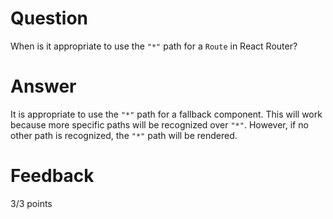 <!-- @format -->

# Question

When is it appropriate to use the `"*"` path for a `Route` in React Router?

# Answer

It is appropriate to use the `"*"` path for a fallback component. This will work because more specific paths will be recognized over `"*"`. However, if no other path is recognized, the `"*"` path will be rendered.

# Feedback

3/3 points
